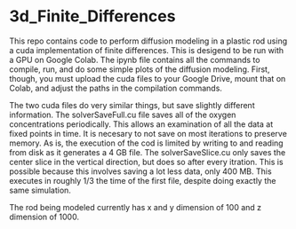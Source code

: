 # 3d_Finite_Differences

This repo contains code to perform diffusion modeling in a plastic rod using a cuda implementation of finite differences. This is desigend to be run with a GPU on Google Colab. The ipynb file contains all the commands to compile, run, and do some simple plots of the diffusion modeling. First, though, you must upload the cuda files to your Google Drive, mount that on Colab, and adjust the paths in the compilation commands. 

The two cuda files do very similar things, but save slightly different information. The solverSaveFull.cu file saves all of the oxygen concentrations periodically. This allows an examination of all the data at fixed points in time. It is necesary to not save on most iterations to preserve memory. As is, the execution of the cod is limited by writing to and reading from disk as it generates a 4 GB file. The solverSaveSlice.cu only saves the center slice in the vertical direction, but does so after every itration. This is possible because this involves saving a lot less data, only 400 MB. This executes in roughly 1/3 the time of the first file, despite doing exactly the same simulation.

The rod being modeled currently has x and y dimension of 100 and z dimension of 1000.
